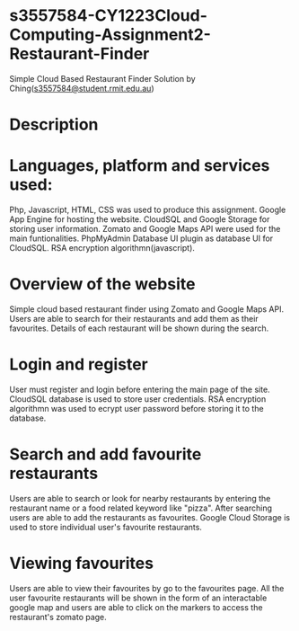 # s3557584-CY1223Cloud-Computing-Assignment2-Restaurant-Finder
Simple Cloud Based Restaurant Finder
Solution by Ching(s3557584@student.rmit.edu.au)

# Description

# Languages, platform and services used:
Php, Javascript, HTML, CSS was used to produce this assignment.
Google App Engine for hosting the website.
CloudSQL and Google Storage for storing user information.
Zomato and Google Maps API were used for the main funtionalities.
PhpMyAdmin Database UI plugin as database UI for CloudSQL.
RSA encryption algorithmn(javascript).

# Overview of the website
Simple cloud based restaurant finder using Zomato and Google Maps API. Users are able to search for their restaurants and add them as their favourites. Details of each restaurant will be shown during the search.

# Login and register
User must register and login before entering the main page of the site. CloudSQL database is used to store user credentials. RSA encryption algorithmn was used to ecrypt user password before storing it to the database. 

# Search and add favourite restaurants
Users are able to search or look for nearby restaurants by entering the restaurant name or a food related keyword like "pizza".
After searching users are able to add the restaurants as favourites. Google Cloud Storage is used to store individual user's favourite restaurants.

# Viewing favourites
Users are able to view their favourites by go to the favourites page.
All the user favourite restaurants will be shown in the form of an interactable google map and users are able to click on the markers to access the restaurant's zomato page. 
